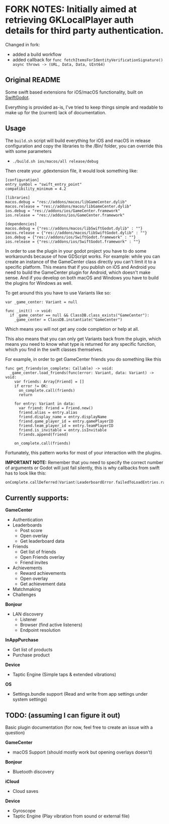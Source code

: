 # FORK NOTES: Initially aimed at retrieving GKLocalPlayer auth details for third party authentication. 
Changed in fork:
 - added a build workflow
 - added callback for `func fetchItemsForIdentityVerificationSignature() async throws -> (URL, Data, Data, UInt64)`

Original README
----

Some swift based extensions for iOS/macOS functionality, built on [SwiftGodot](https://github.com/migueldeicaza/SwiftGodot). 

Everything is provided as-is, I've tried to keep things simple and readable to make up for the (current) lack of documentation.

## Usage

The `build.sh` script will build everything for iOS and macOS in release configuration and copy the libraries to the /Bin/ folder, you can override this with some parameters
- `./build.sh ios/macos/all release/debug`

Then create your .gdextension file, it would look something like:
```
[configuration]
entry_symbol = "swift_entry_point"
compatibility_minimum = 4.2

[libraries]
macos.debug = "res://addons/macos/libGameCenter.dylib"
macos.release = "res://addons/macos/libGameCenter.dylib"
ios.debug = "res://addons/ios/GameCenter.framework"
ios.release = "res://addons/ios/GameCenter.framework"

[dependencies]
macos.debug = {"res://addons/macos/libSwiftGodot.dylib" : ""}
macos.release = {"res://addons/macos/libSwiftGodot.dylib" : ""}
ios.debug = {"res://addons/ios/SwiftGodot.framework" : ""}
ios.release = {"res://addons/ios/SwiftGodot.framework" : ""}
```

In order to use the plugin in your godot project you have to do some workarounds because of how GDScript works. For example: while you can create an instance of the GameCenter class directly you can't limit it to a specific platform. This means that if you publish on iOS and Android you need to build the GameCenter plugin for Android, which doesn't make sense. And if you develop on both macOS and Windows you have to build the plugins for Windows as well.

To get around this you have to use Variants like so:
```gdscript
var _game_center: Variant = null

func _init() -> void:
  if _game_center == null && ClassDB.class_exists("GameCenter"):
    _game_center = ClassDB.instantiate("GameCenter")
```
Which means you will not get any code completion or help at all.

This also means that you can only get Variants back from the plugin, which means you need to know what type is returned for any specific function, which you find in the swift classes themselves.

For example, in order to get GameCenter friends you do something like this
```gdscript
func get_friends(on_complete: Callable) -> void:
  _game_center.load_friends(func(error: Variant, data: Variant) -> void:
    var friends: Array[Friend] = []
    if error != OK:
      on_complete.call(friends)
      return

    for entry: Variant in data:
      var friend: Friend = Friend.new()
      friend.alias = entry.alias
      friend.display_name = entry.displayName
      friend.game_player_id = entry.gamePlayerID
      friend.team_player_id = entry.teamPlayerID
      friend.is_invitable = entry.isInvitable
      friends.append(friend)

    on_complete.call(friends)
```

Fortunately, this pattern works for most of your interaction with the plugins.

**IMPORTANT NOTE:** Remember that you need to specify the correct number of arguments or Godot will just fail silently, this is why callbacks from swift has to look like this:
```swift
onComplete.callDeferred(Variant(LeaderboardError.failedToLoadEntries.rawValue), nil, nil, Variant(0))
```

## Currently supports:

**GameCenter**
- Authentication
- Leaderboards
  - Post score
  - Open overlay
  - Get leaderboard data
- Friends
  - Get list of friends
  - Open Friends overlay
  - Friend invites
- Achievements
  - Reward achievements
  - Open overlay
  - Get achievement data
- Matchmaking
- Challenges

**Bonjour**
- LAN discovery
  - Listener
  - Browser (find active listeners)
  - Endpoint resolution

**InAppPurchase**
- Get list of products
- Purchase product

**Device**
- Taptic Engine (Simple taps & extended vibrations)

**OS**
- Settings.bundle support (Read and write from app settings under system settings)

## TODO: (assuming I can figure it out)

Basic plugin documentation (for now, feel free to create an issue with a question)

**GameCenter**
- macOS Support (should mostly work but opening overlays doesn't)

**Bonjour**
- Bluetooth discovery

**iCloud**
- Cloud saves

**Device**
- Gyroscope
- Taptic Engine (Play vibration from sound or external file)
